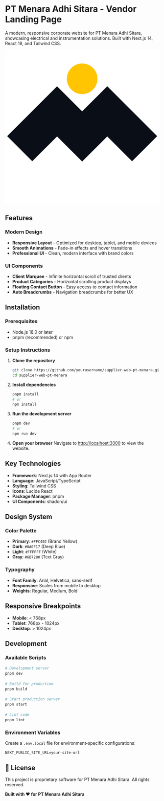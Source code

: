 # PT Menara Adhi Sitara - Vendor Landing Page

A modern, responsive corporate website for PT Menara Adhi Sitara, showcasing electrical and instrumentation solutions. Built with Next.js 14, React 19, and Tailwind CSS.

![PT Menara Adhi Sitara](public/icon2.png)

## Features

### Modern Design
- **Responsive Layout** - Optimized for desktop, tablet, and mobile devices
- **Smooth Animations** - Fade-in effects and hover transitions
- **Professional UI** - Clean, modern interface with brand colors

### UI Components
- **Client Marquee** - Infinite horizontal scroll of trusted clients
- **Product Categories** - Horizontal scrolling product displays
- **Floating Contact Button** - Easy access to contact information
- **Auto Breadcrumbs** - Navigation breadcrumbs for better UX

## Installation

### Prerequisites
- Node.js 18.0 or later
- pnpm (recommended) or npm

### Setup Instructions

1. **Clone the repository**
   ```bash
   git clone https://github.com/yourusername/supplier-web-pt-menara.git
   cd supplier-web-pt-menara
   ```

2. **Install dependencies**
   ```bash
   pnpm install
   # or
   npm install
   ```

3. **Run the development server**
   ```bash
   pnpm dev
   # or
   npm run dev
   ```

4. **Open your browser**
   Navigate to [http://localhost:3000](http://localhost:3000) to view the website.

## Key Technologies

- **Framework**: Next.js 14 with App Router
- **Language**: JavaScript/TypeScript
- **Styling**: Tailwind CSS
- **Icons**: Lucide React
- **Package Manager**: pnpm
- **UI Components**: shadcn/ui

## Design System

### Color Palette
- **Primary**: `#FFC402` (Brand Yellow)
- **Dark**: `#0A0F17` (Deep Blue)
- **Light**: `#FFFFFF` (White)
- **Gray**: `#6B7280` (Text Gray)

### Typography
- **Font Family**: Arial, Helvetica, sans-serif
- **Responsive**: Scales from mobile to desktop
- **Weights**: Regular, Medium, Bold

## Responsive Breakpoints

- **Mobile**: < 768px
- **Tablet**: 768px - 1024px
- **Desktop**: > 1024px

## Development

### Available Scripts
```bash
# Development server
pnpm dev

# Build for production
pnpm build

# Start production server
pnpm start

# Lint code
pnpm lint
```

### Environment Variables
Create a `.env.local` file for environment-specific configurations:
```env
NEXT_PUBLIC_SITE_URL=your-site-url
```

## 📄 License

This project is proprietary software for PT Menara Adhi Sitara. All rights reserved.

**Built with ❤️ for PT Menara Adhi Sitara** 